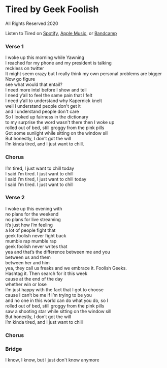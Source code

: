 # Tired by Geek Foolish

All Rights Reserved 2020

Listen to Tired on [Spotify](https://open.spotify.com/album/2z6zwL5PWW40xN05aXBTdM), [Apple Music](https://music.apple.com/us/album/tired-single/1496576551), or [Bandcamp](https://geekfoolish.bandcamp.com/track/tired)

### Verse 1

I woke up this morning while Yawning <br>
I reached for my phone and my president is talking <br>
reckless on twitter <br>
It might seem crazy but I really think my own personal problems are bigger <br>
Now go figure <br>
see what would that entail? <br>
I need more intel before I show and tell <br>
I need y’all to feel the same pain that I felt <br>
I need y’all to understand why Kapernick knelt  <br>
well I understand people don't get it <br>
and I understand people don't care <br>
So I looked up fairness in the dictionary <br>
to my surprise the word wasn't there then I woke up <br>
rolled out of bed, still groggy from the pink pills <br>
Got some sunlight while sitting on the window sill  <br>
But honestly, I don’t got the will <br>
I’m kinda tired, and I just want to chill. <br>

### Chorus

I’m tired, I just want to chill today <br>
I said I’m tired. I just want to chill <br>
I said I’m tired, I just want to chill today <br>
I said I’m tired. I just want to chill <br>

### Verse 2

I woke up this evening with  <br>
no plans for the weekend <br>
no plans for live streaming <br>
it’s just how I’m feeling <br>
a lot of people fight that <br>
geek foolish never fight back <br>
mumble rap mumble rap <br>
geek foolish never writes that <br>
yea and that’s the difference between me and you <br>
between us and them <br>
between her and him <br>
yea, they call us freaks and we embrace it. Foolish Geeks. <br>
Hashtag it. Then search for it this week <br>
cause at the end of the day <br>
whether win or lose <br>
I’m just happy with the fact that I got to choose <br>
cause I can’t be me if I’m trying to be you <br>
and no one in this world can do what you do, so I <br>
rolled out of bed, still groggy from the pink pills <br>
saw a shooting star while sitting on the window sill  <br>
But honestly, I don’t got the will <br>
I’m kinda tired, and I just want to chill <br>

### Chorus

### Bridge

I know, I know, but I just don't know anymore